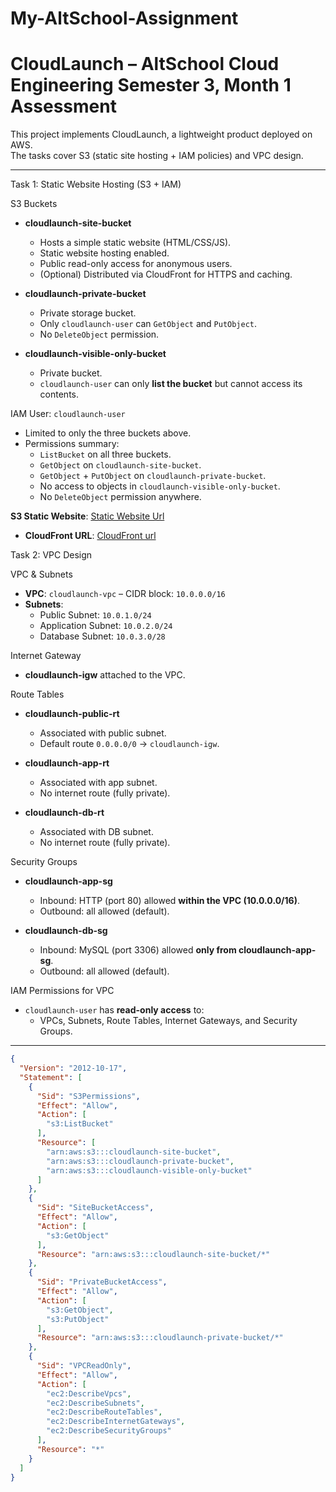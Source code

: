 # My-AltSchool-Assignment
# CloudLaunch – AltSchool Cloud Engineering Semester 3, Month 1 Assessment

This project implements CloudLaunch, a lightweight product deployed on AWS.  
The tasks cover S3 (static site hosting + IAM policies) and VPC design.

---

Task 1: Static Website Hosting (S3 + IAM)

S3 Buckets
- **cloudlaunch-site-bucket**  
  - Hosts a simple static website (HTML/CSS/JS).  
  - Static website hosting enabled.  
  - Public read-only access for anonymous users.  
  - (Optional) Distributed via CloudFront for HTTPS and caching.  

- **cloudlaunch-private-bucket**  
  - Private storage bucket.  
  - Only `cloudlaunch-user` can `GetObject` and `PutObject`.  
  - No `DeleteObject` permission.  

- **cloudlaunch-visible-only-bucket**  
  - Private bucket.  
  - `cloudlaunch-user` can only **list the bucket** but cannot access its contents.  

IAM User: `cloudlaunch-user`
- Limited to only the three buckets above.  
- Permissions summary:  
  - `ListBucket` on all three buckets.  
  - `GetObject` on `cloudlaunch-site-bucket`.  
  - `GetObject` + `PutObject` on `cloudlaunch-private-bucket`.  
  - No access to objects in `cloudlaunch-visible-only-bucket`.  
  - No `DeleteObject` permission anywhere.  

**S3 Static Website**: [Static Website Url](http://cloudlaunch-site-bucket-adadev-014.s3-website-us-east-1.amazonaws.com)
- **CloudFront URL**: [CloudFront url](https://dziwgqnymnmqb.cloudfront.net/?utm_campaign=as-npt105112517)

 Task 2: VPC Design

VPC & Subnets
- **VPC**: `cloudlaunch-vpc` – CIDR block: `10.0.0.0/16`  
- **Subnets**:  
  - Public Subnet: `10.0.1.0/24`  
  - Application Subnet: `10.0.2.0/24`  
  - Database Subnet: `10.0.3.0/28`  

Internet Gateway
- **cloudlaunch-igw** attached to the VPC.  

Route Tables
- **cloudlaunch-public-rt**  
  - Associated with public subnet.  
  - Default route `0.0.0.0/0` → `cloudlaunch-igw`.  

- **cloudlaunch-app-rt**  
  - Associated with app subnet.  
  - No internet route (fully private).  

- **cloudlaunch-db-rt**  
  - Associated with DB subnet.  
  - No internet route (fully private).  

Security Groups
- **cloudlaunch-app-sg**  
  - Inbound: HTTP (port 80) allowed **within the VPC (10.0.0.0/16)**.  
  - Outbound: all allowed (default).  

- **cloudlaunch-db-sg**  
  - Inbound: MySQL (port 3306) allowed **only from cloudlaunch-app-sg**.  
  - Outbound: all allowed (default).  

IAM Permissions for VPC
- `cloudlaunch-user` has **read-only access** to:  
  - VPCs, Subnets, Route Tables, Internet Gateways, and Security Groups.  

---

```json
{
  "Version": "2012-10-17",
  "Statement": [
    {
      "Sid": "S3Permissions",
      "Effect": "Allow",
      "Action": [
        "s3:ListBucket"
      ],
      "Resource": [
        "arn:aws:s3:::cloudlaunch-site-bucket",
        "arn:aws:s3:::cloudlaunch-private-bucket",
        "arn:aws:s3:::cloudlaunch-visible-only-bucket"
      ]
    },
    {
      "Sid": "SiteBucketAccess",
      "Effect": "Allow",
      "Action": [
        "s3:GetObject"
      ],
      "Resource": "arn:aws:s3:::cloudlaunch-site-bucket/*"
    },
    {
      "Sid": "PrivateBucketAccess",
      "Effect": "Allow",
      "Action": [
        "s3:GetObject",
        "s3:PutObject"
      ],
      "Resource": "arn:aws:s3:::cloudlaunch-private-bucket/*"
    },
    {
      "Sid": "VPCReadOnly",
      "Effect": "Allow",
      "Action": [
        "ec2:DescribeVpcs",
        "ec2:DescribeSubnets",
        "ec2:DescribeRouteTables",
        "ec2:DescribeInternetGateways",
        "ec2:DescribeSecurityGroups"
      ],
      "Resource": "*"
    }
  ]
}

